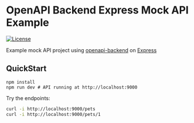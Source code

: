 # OpenAPI Backend Express Mock API Example
[![License](http://img.shields.io/:license-mit-blue.svg)](http://anttiviljami.mit-license.org)

Example mock API project using [openapi-backend](https://github.com/anttiviljami/openapi-backend) on [Express](https://expressjs.com/)

## QuickStart

```
npm install
npm run dev # API running at http://localhost:9000
```

Try the endpoints:

```bash
curl -i http://localhost:9000/pets
curl -i http://localhost:9000/pets/1
```

